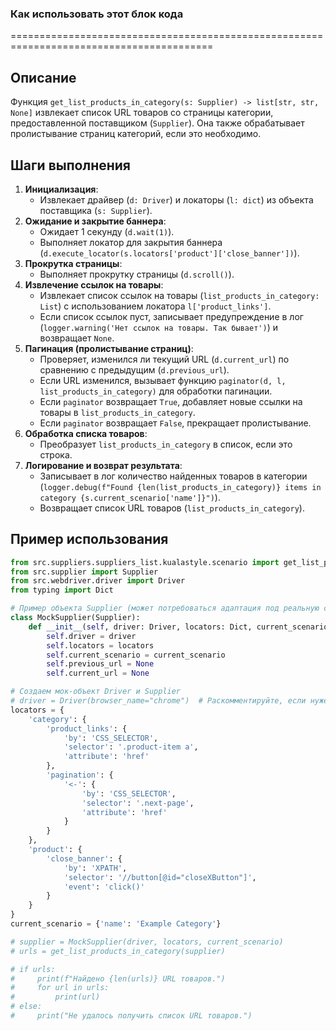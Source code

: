 ### Как использовать этот блок кода
=========================================================================================

Описание
-------------------------
Функция `get_list_products_in_category(s: Supplier) -> list[str, str, None]` извлекает список URL товаров со страницы категории, предоставленной поставщиком (`Supplier`). Она также обрабатывает пролистывание страниц категорий, если это необходимо.

Шаги выполнения
-------------------------
1. **Инициализация**:
   - Извлекает драйвер (`d: Driver`) и локаторы (`l: dict`) из объекта поставщика (`s: Supplier`).
2. **Ожидание и закрытие баннера**:
   - Ожидает 1 секунду (`d.wait(1)`).
   - Выполняет локатор для закрытия баннера (`d.execute_locator(s.locators['product']['close_banner'])`).
3. **Прокрутка страницы**:
   - Выполняет прокрутку страницы (`d.scroll()`).
4. **Извлечение ссылок на товары**:
   - Извлекает список ссылок на товары (`list_products_in_category: List`) с использованием локатора `l['product_links']`.
   - Если список ссылок пуст, записывает предупреждение в лог (`logger.warning('Нет ссылок на товары. Так бывает')`) и возвращает `None`.
5. **Пагинация (пролистывание страниц)**:
   - Проверяет, изменился ли текущий URL (`d.current_url`) по сравнению с предыдущим (`d.previous_url`).
   - Если URL изменился, вызывает функцию `paginator(d, l, list_products_in_category)` для обработки пагинации.
   - Если `paginator` возвращает `True`, добавляет новые ссылки на товары в `list_products_in_category`.
   - Если `paginator` возвращает `False`, прекращает пролистывание.
6. **Обработка списка товаров**:
   - Преобразует `list_products_in_category` в список, если это строка.
7. **Логирование и возврат результата**:
   - Записывает в лог количество найденных товаров в категории (`logger.debug(f"Found {len(list_products_in_category)} items in category {s.current_scenario['name']}")`).
   - Возвращает список URL товаров (`list_products_in_category`).

Пример использования
-------------------------

```python
from src.suppliers.suppliers_list.kualastyle.scenario import get_list_products_in_category
from src.supplier import Supplier
from src.webdriver.driver import Driver
from typing import Dict

# Пример объекта Supplier (может потребоваться адаптация под реальную структуру)
class MockSupplier(Supplier):
    def __init__(self, driver: Driver, locators: Dict, current_scenario: Dict):
        self.driver = driver
        self.locators = locators
        self.current_scenario = current_scenario
        self.previous_url = None
        self.current_url = None

# Создаем мок-объект Driver и Supplier
# driver = Driver(browser_name="chrome")  # Раскомментируйте, если нужен реальный драйвер
locators = {
    'category': {
        'product_links': {
            'by': 'CSS_SELECTOR',
            'selector': '.product-item a',
            'attribute': 'href'
        },
        'pagination': {
            '<-': {
                'by': 'CSS_SELECTOR',
                'selector': '.next-page',
                'attribute': 'href'
            }
        }
    },
    'product': {
        'close_banner': {
            'by': 'XPATH',
            'selector': '//button[@id="closeXButton"]',
            'event': 'click()'
        }
    }
}
current_scenario = {'name': 'Example Category'}

# supplier = MockSupplier(driver, locators, current_scenario)
# urls = get_list_products_in_category(supplier)

# if urls:
#     print(f"Найдено {len(urls)} URL товаров.")
#     for url in urls:
#         print(url)
# else:
#     print("Не удалось получить список URL товаров.")
```
